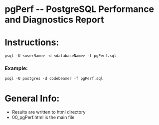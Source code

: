 # pgPerf -- PostgreSQL Performance and Diagnostics Report

# Instructions:
```psql -U <userName> -d <databaseName> -f pgPerf.sql```

### Example:
```psql -U postgres -d codebeamer -f pgPerf.sql```

# General Info:
- Results are written to html directory
- 00_pgPerf.html is the main file
